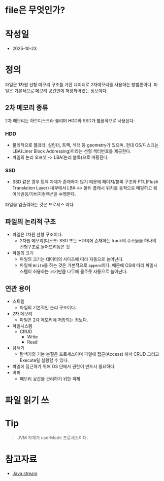 # file은 무엇인가?

# 작성일

- 2025-10-23

# 정의

파일은 1차원 선형 메모리 구조를 가진 데이터로 2차메모리를 사용하는 방법론이다.
파일은 기본적으로 메모리 공간안에 저장되어있는 정보이다.

## 2차 메모리 종류

2차 메모리는 하드디스크라 불리며 HDD와 SSD가 범용적으로 사용된다.

### HDD

- 물리적으로 플래터, 실린더, 트랙, 섹터 등 geometry가 있으며, 현대 OS/디스크는 LBA(Liner Block Addressing)이라는 선형 섹터번호를 제공한다.
- 파일의 논리 오프셋 -> LBA(논리 블록)으로 매핑된다.

### SSD

- SSD 같은 경우 트랙 자체가 존재하지 않기 때문에 페이지/블록 구조와 FTL(Flush Translation Layer) 내부에서 LBA <-> 물리 플래시 위치를 동적으로 매핑하고 웨어레벨링/가비지컬렉션을 수행한다.

파일을 입출력하는 것은 프로세스 이다.

## 파일의 논리적 구조

- 파일은 1차원 선형 구조이다.
  - 2차원 메모리(디스크: SSD 또는 HDD)에 존재하는 track의 주소들을 하나의 선형구조로 늘어뜨려놓은 것
- 파일의 크기
  - 파일의 크기는 데이터의 사이즈에 따라 자동으로 늘어난다.
  - 파일에 `Write`를 하는 것은 기본적으로 `append`이다. 때문에 OS에 따라 파일시스템이 허용하는 크기만큼 나무에 물주듯 자동으로 늘어난다.

## 연관 용어

- 스트림
  - 파일의 기본적인 논리 구조이다.
- 2차 메모리
  - 파일은 2차 메모리에 저장되는 정보다.
- 파일시스템
  - CRUD
    - Write
    - Read
- 탐색기
  - 탐색기의 기본 본질은 프로세스이며 파일에 접근(Access) 해서 CRUD 그리고 Execute릴 실행할 수 있다.
- 파일에 접근하기 위해 OS 단에서 권한이 반드시 필요하다.
- 버퍼
  - 메모리 공간을 관리하기 위한 객체

# 파일 읽기 쓰

# Tip

> JVM 자체가 userMode 프로세스이다.

# 참고자료

- [Java stream](https://www.elancer.co.kr/blog/detail/255)

